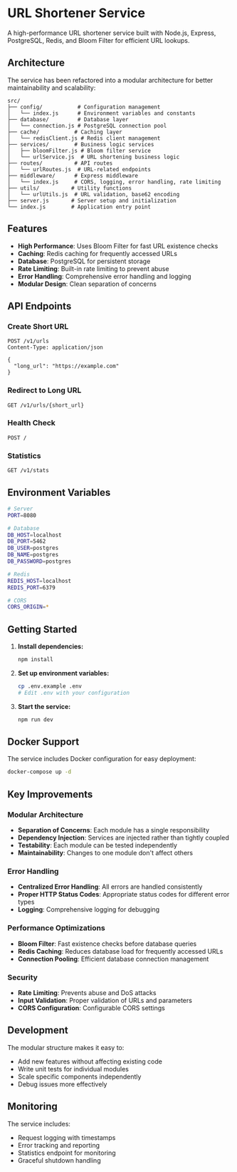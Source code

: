 # URL Shortener Service

A high-performance URL shortener service built with Node.js, Express, PostgreSQL, Redis, and Bloom Filter for efficient URL lookups.

## Architecture

The service has been refactored into a modular architecture for better maintainability and scalability:

```
src/
├── config/           # Configuration management
│   └── index.js      # Environment variables and constants
├── database/         # Database layer
│   └── connection.js # PostgreSQL connection pool
├── cache/           # Caching layer
│   └── redisClient.js # Redis client management
├── services/        # Business logic services
│   ├── bloomFilter.js # Bloom filter service
│   └── urlService.js  # URL shortening business logic
├── routes/          # API routes
│   └── urlRoutes.js  # URL-related endpoints
├── middleware/      # Express middleware
│   └── index.js     # CORS, logging, error handling, rate limiting
├── utils/          # Utility functions
│   └── urlUtils.js  # URL validation, base62 encoding
├── server.js       # Server setup and initialization
└── index.js        # Application entry point
```

## Features

- **High Performance**: Uses Bloom Filter for fast URL existence checks
- **Caching**: Redis caching for frequently accessed URLs
- **Database**: PostgreSQL for persistent storage
- **Rate Limiting**: Built-in rate limiting to prevent abuse
- **Error Handling**: Comprehensive error handling and logging
- **Modular Design**: Clean separation of concerns

## API Endpoints

### Create Short URL
```http
POST /v1/urls
Content-Type: application/json

{
  "long_url": "https://example.com"
}
```

### Redirect to Long URL
```http
GET /v1/urls/{short_url}
```

### Health Check
```http
POST /
```

### Statistics
```http
GET /v1/stats
```

## Environment Variables

```bash
# Server
PORT=8080

# Database
DB_HOST=localhost
DB_PORT=5462
DB_USER=postgres
DB_NAME=postgres
DB_PASSWORD=postgres

# Redis
REDIS_HOST=localhost
REDIS_PORT=6379

# CORS
CORS_ORIGIN=*
```

## Getting Started

1. **Install dependencies:**
   ```bash
   npm install
   ```

2. **Set up environment variables:**
   ```bash
   cp .env.example .env
   # Edit .env with your configuration
   ```

3. **Start the service:**
   ```bash
   npm run dev
   ```

## Docker Support

The service includes Docker configuration for easy deployment:

```bash
docker-compose up -d
```

## Key Improvements

### Modular Architecture
- **Separation of Concerns**: Each module has a single responsibility
- **Dependency Injection**: Services are injected rather than tightly coupled
- **Testability**: Each module can be tested independently
- **Maintainability**: Changes to one module don't affect others

### Error Handling
- **Centralized Error Handling**: All errors are handled consistently
- **Proper HTTP Status Codes**: Appropriate status codes for different error types
- **Logging**: Comprehensive logging for debugging

### Performance Optimizations
- **Bloom Filter**: Fast existence checks before database queries
- **Redis Caching**: Reduces database load for frequently accessed URLs
- **Connection Pooling**: Efficient database connection management

### Security
- **Rate Limiting**: Prevents abuse and DoS attacks
- **Input Validation**: Proper validation of URLs and parameters
- **CORS Configuration**: Configurable CORS settings

## Development

The modular structure makes it easy to:

- Add new features without affecting existing code
- Write unit tests for individual modules
- Scale specific components independently
- Debug issues more effectively

## Monitoring

The service includes:
- Request logging with timestamps
- Error tracking and reporting
- Statistics endpoint for monitoring
- Graceful shutdown handling
